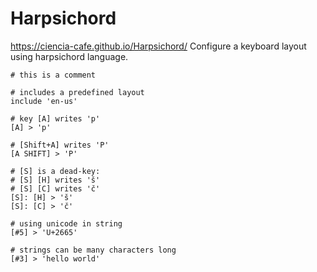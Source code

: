 # Harpsichord

https://ciencia-cafe.github.io/Harpsichord/
Configure a keyboard layout using harpsichord language.

```
# this is a comment

# includes a predefined layout
include 'en-us'

# key [A] writes 'p'
[A] > 'p'

# [Shift+A] writes 'P'
[A SHIFT] > 'P'

# [S] is a dead-key:
# [S] [H] writes 'š'
# [S] [C] writes 'č'
[S]: [H] > 'š'
[S]: [C] > 'č'

# using unicode in string
[#5] > 'U+2665'

# strings can be many characters long
[#3] > 'hello world'
```
